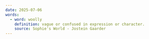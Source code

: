 ```yaml
---
date: 2025-07-06
words:
  - word: woolly
    definition: vague or confused in expression or character.
    source: Sophie's World - Jostein Gaarder
---
```

